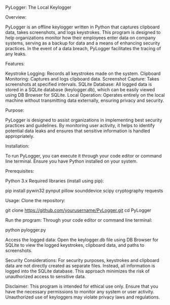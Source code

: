 PyLogger: The Local Keylogger

Overview:

PyLogger is an offline keylogger written in Python that captures clipboard data, takes screenshots, and logs keystrokes. This program is designed to help organizations monitor how their employees enter data on company systems, serving as a backup for data and a means of enhancing security practices. In the event of a data breach, PyLogger facilitates the tracing of any leaks.

Features:

Keystroke Logging: Records all keystrokes made on the system.
Clipboard Monitoring: Captures and logs clipboard data.
Screenshot Capture: Takes screenshots at specified intervals.
SQLite Database: All logged data is stored in a SQLite database (keylogger.db), which can be easily viewed using DB Browser for SQLite.
Local Operation: Operates entirely on the local machine without transmitting data externally, ensuring privacy and security.

Purpose:

PyLogger is designed to assist organizations in implementing best security practices and guidelines. By monitoring user activity, it helps to identify potential data leaks and ensures that sensitive information is handled appropriately.

Installation:

To run PyLogger, you can execute it through your code editor or command line terminal. Ensure you have Python installed on your system.

Prerequisites:

Python 3.x
Required libraries (install using pip):

pip install pywin32 pynput pillow sounddevice scipy cryptography requests

Usage:
Clone the repository:

git clone https://github.com/yourusername/PyLogger.git
cd PyLogger

Run the program:
Through your code editor or command line terminal:

python pylogger.py

Access the logged data:
Open the keylogger.db file using DB Browser for SQLite to view the logged keystrokes, clipboard data, and paths to screenshots.

Security Considerations:
For security purposes, keystrokes and clipboard data are not directly created as separate files. Instead, all information is logged into the SQLite database. This approach minimizes the risk of unauthorized access to sensitive data.

Disclaimer:
This program is intended for ethical use only. Ensure that you have the necessary permissions to monitor any system or user activity. Unauthorized use of keyloggers may violate privacy laws and regulations.
